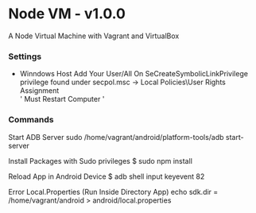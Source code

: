 # Node VM - v1.0.0

A Node Virtual Machine with Vagrant and VirtualBox

### Settings
  * Winndows Host
    Add Your User/All On SeCreateSymbolicLinkPrivilege privilege found under secpol.msc -> Local Policies\User Rights Assignment\
    ' Must Restart Computer '
  
### Commands
  Start ADB Server
  sudo /home/vagrant/android/platform-tools/adb start-server


  Install Packages with Sudo privileges
    $ sudo npm install
  
  Reload App in Android Device
    $ adb shell input keyevent 82

  Error Local.Properties (Run Inside Directory App)
  echo sdk.dir = /home/vagrant/android > android/local.properties